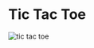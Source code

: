 # Tic Tac Toe
 ![tic tac toe](https://user-images.githubusercontent.com/75884061/104205878-ea4f8c80-5454-11eb-8115-23f26856b8dd.png)


